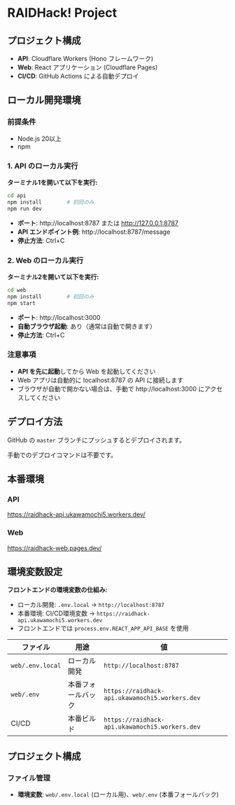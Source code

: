 # RAIDHack! Project

## プロジェクト構成
- **API**: Cloudflare Workers (Hono フレームワーク)
- **Web**: React アプリケーション (Cloudflare Pages)
- **CI/CD**: GitHub Actions による自動デプロイ

## ローカル開発環境

### 前提条件
- Node.js 20以上
- npm

### 1. API のローカル実行

**ターミナル1を開いて以下を実行:**
```bash
cd api
npm install        # 初回のみ
npm run dev
```
- **ポート**: http://localhost:8787 または http://127.0.0.1:8787
- **API エンドポイント例**: http://localhost:8787/message
- **停止方法**: Ctrl+C

### 2. Web のローカル実行

**ターミナル2を開いて以下を実行:**
```bash
cd web
npm install        # 初回のみ
npm start
```
- **ポート**: http://localhost:3000
- **自動ブラウザ起動**: あり（通常は自動で開きます）
- **停止方法**: Ctrl+C

### 注意事項
- **API を先に起動**してから Web を起動してください
- Web アプリは自動的に localhost:8787 の API に接続します
- ブラウザが自動で開かない場合は、手動で http://localhost:3000 にアクセスしてください

## デプロイ方法
GitHub の `master` ブランチにプッシュするとデプロイされます。

手動でのデプロイコマンドは不要です。
## 本番環境

### API
https://raidhack-api.ukawamochi5.workers.dev/

### Web
https://raidhack-web.pages.dev/

## 環境変数設定
**フロントエンドの環境変数の仕組み:**
- ローカル開発: `.env.local` → `http://localhost:8787`
- 本番環境: CI/CD環境変数 → `https://raidhack-api.ukawamochi5.workers.dev`
- フロントエンドでは `process.env.REACT_APP_API_BASE` を使用

| ファイル | 用途 | 値 |
|---------|------|-----|
| `web/.env.local` | ローカル開発 | `http://localhost:8787` |
| `web/.env` | 本番フォールバック | `https://raidhack-api.ukawamochi5.workers.dev` |
| CI/CD | 本番ビルド | `https://raidhack-api.ukawamochi5.workers.dev` |

## プロジェクト構成

### ファイル管理
- **環境変数**: `web/.env.local` (ローカル用)、`web/.env` (本番フォールバック)

